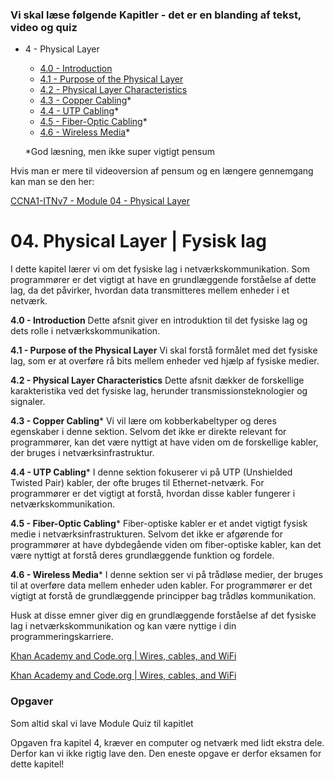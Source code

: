 ### Vi skal læse følgende Kapitler - det er en blanding af tekst, video og quiz

- 4 - Physical Layer
    
    - [4.0 - Introduction](https://contenthub.netacad.com/itn-dl/1.0.1?lng=en#4.0)
    - [4.1 - Purpose of the Physical Layer](https://contenthub.netacad.com/itn-dl/1.0.1?lng=en#4.1)
    - [4.2 - Physical Layer Characteristics](https://contenthub.netacad.com/itn-dl/1.0.1?lng=en#4.2)
    - [4.3 - Copper Cabling](https://contenthub.netacad.com/itn-dl/1.0.1?lng=en#4.3)*
    - [4.4 - UTP Cabling](https://contenthub.netacad.com/itn-dl/1.0.1?lng=en#4.4)*
    - [4.5 - Fiber-Optic Cabling](https://contenthub.netacad.com/itn-dl/1.0.1?lng=en#4.5)*
    - [4.6 - Wireless Media](https://contenthub.netacad.com/itn-dl/1.0.1?lng=en#4.6)*
    
    *God læsning, men ikke super vigtigt pensum
    

Hvis man er mere til videoversion af pensum og en længere gennemgang kan man se den her:

[CCNA1-ITNv7 - Module 04 - Physical Layer](https://www.youtube.com/watch?v=eSE6drHgtyA&list=PL1U-z6tCj5WAakxzJFWN0y3jvOfklHq7J&index=4&pp=iAQB)

# 04. Physical Layer | **Fysisk lag**

I dette kapitel lærer vi om det fysiske lag i netværkskommunikation. Som programmører er det vigtigt at have en grundlæggende forståelse af dette lag, da det påvirker, hvordan data transmitteres mellem enheder i et netværk.

**4.0 - Introduction** Dette afsnit giver en introduktion til det fysiske lag og dets rolle i netværkskommunikation.

**4.1 - Purpose of the Physical Layer** Vi skal forstå formålet med det fysiske lag, som er at overføre rå bits mellem enheder ved hjælp af fysiske medier.

**4.2 - Physical Layer Characteristics** Dette afsnit dækker de forskellige karakteristika ved det fysiske lag, herunder transmissionsteknologier og signaler.

**4.3 - Copper Cabling*** Vi vil lære om kobberkabeltyper og deres egenskaber i denne sektion. Selvom det ikke er direkte relevant for programmører, kan det være nyttigt at have viden om de forskellige kabler, der bruges i netværksinfrastruktur.

**4.4 - UTP Cabling*** I denne sektion fokuserer vi på UTP (Unshielded Twisted Pair) kabler, der ofte bruges til Ethernet-netværk. For programmører er det vigtigt at forstå, hvordan disse kabler fungerer i netværkskommunikation.

**4.5 - Fiber-Optic Cabling*** Fiber-optiske kabler er et andet vigtigt fysisk medie i netværksinfrastrukturen. Selvom det ikke er afgørende for programmører at have dybdegående viden om fiber-optiske kabler, kan det være nyttigt at forstå deres grundlæggende funktion og fordele.

**4.6 - Wireless Media*** I denne sektion ser vi på trådløse medier, der bruges til at overføre data mellem enheder uden kabler. For programmører er det vigtigt at forstå de grundlæggende principper bag trådløs kommunikation.

Husk at disse emner giver dig en grundlæggende forståelse af det fysiske lag i netværkskommunikation og kan være nyttige i din programmeringskarriere.

[Khan Academy and Code.org | Wires, cables, and WiFi](https://youtu.be/qtmTMvXKKdg)

[Khan Academy and Code.org | Wires, cables, and WiFi](https://youtu.be/qtmTMvXKKdg)

### Opgaver

Som altid skal vi lave Module Quiz til kapitlet

Opgaven fra kapitel 4, kræver en computer og netværk med lidt ekstra dele. Derfor kan vi ikke rigtig lave den. Den eneste opgave er derfor eksamen for dette kapitel!
